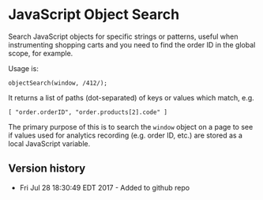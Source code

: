 # JavaScript Object Search

Search JavaScript objects for specific strings or patterns, useful when instrumenting shopping carts and you need to find the order ID in the global scope, for example.

Usage is:

	objectSearch(window, /412/);
	
It returns a list of paths (dot-separated) of keys or values which match, e.g.

	[ "order.orderID", "order.products[2].code" ]

The primary purpose of this is to search the `window` object on a page to see if values used for analytics recording (e.g. order ID, etc.) are stored as a local JavaScript variable.

## Version history

- Fri Jul 28 18:30:49 EDT 2017 - Added to github repo
